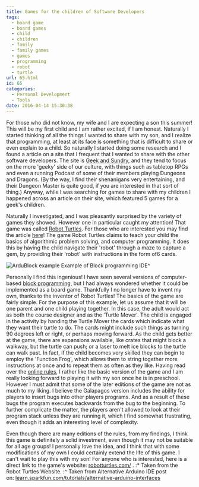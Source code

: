 ```yaml
---
title: Games for the children of Software Developers
tags:
  - board game
  - board games
  - child
  - children
  - family
  - family games
  - games
  - programming
  - robot
  - turtle
url: 65.html
id: 65
categories:
  - Personal Development
  - Tools
date: 2016-04-14 15:30:38
---
```


For those who did not know, my wife and I are expecting a son this summer! This will be my first child and I am rather excited, if I am honest. Naturally I started thinking of all the things I wanted to share with my son, and I realize that programming, at least at its face is something that is difficult to share or even explain to a child. So naturally I started doing some research and I found a article on a site that I frequent that I wanted to share with the other software developers. The site is [Geek and Sundry](https://geekandsundry.com/), and they tend to focus on the more 'geeky' side of our culture, with things such as tabletop RPGs and even a running Podcast of some of their members playing Dungeons and Dragons. (By the way, I find their shenanigans very entertaining, and their Dungeon Master is quite good, if you are interested in that sort of thing.) Anyway, while I was searching for games to share with my children I happened across an article on their site, which featured 5 games for a geek's children. 

Naturally I investigated, and I was pleasantly surprised by the variety of games they showed. However one in particular caught my attention! That game was called [Robot Turtles](www.robotturtles.com/). For those who are interested you may find the article [here](https://geekandsundry.com/5-tabletop-games-to-sneakily-teach-kids-math-and-problem-solving/)! The game Robot Turtles claims to teach your child the basics of algorithmic problem solving, and computer programming. It does this by having the child navigate their 'robot' through a maze to capture a gem, by providing their 'robot' with instructions in the form of6 cards.  

![ArduBlock example](https://cdn.sparkfun.com/r/600-600/assets/learn_tutorials/2/6/1/ardublock_01.png) Example of Block programming IDE^

Personally I find this ingenious! I have seen several versions of computer-based [block programming](https://learn.sparkfun.com/tutorials/alternative-arduino-interfaces), but I had always wondered whether it could be implemented as a board game. Thankfully I no longer have to invent my own, thanks to the inventor of Robot Turtles!  The basics of the game are fairly simple. For the purpose of this example, let us assume that it will be one parent and one child playing together. In this case, the adult would act as both the course designer and as the 'Turtle Mover'. The child is engaged in the activity by handing the Turtle Mover the cards which indicate what they want their turtle to do. The cards might include such things as turning 90 degrees left or right, or perhaps moving forward. As the child gets better at the game, there are expansions available, like crates that might block a walkway, but the turtle can push; or a laser to melt ice blocks to the turtle can walk past. In fact, if the child becomes very skilled they can begin to employ the 'Function Frog', which allows them to string together more instructions at once and to repeat them as often as they like. Having read over the [online rules](https://docs.google.com/document/d/1sUvO56g-quVt-PXdazk9qT_oqun16hTquMZX1tuWlz8), I rather like the basic version of the game and I am really looking forward to playing it with my son once he is in preschool. However I must admit that some of the later editions of the game are not as much to my liking. I believe the Galapagos version includes the ability for players to insert bugs into other players programs. And as a result of these bugs the program executes backwards from the bug to the beginning. To further complicate the matter, the players aren't allowed to look at their program stack unless they are running it, which I find somewhat frustrating, even though it adds an interesting level of complexity. 


Even though there are many editions of the rules, from my findings, I think this game is definitely a solid investment, even though it may not be suitable for all age groups! I personally love the idea, and I think that with some modifications of my own I could certainly extend the life of this game. I can't wait to play this with my son! For anyone who is interested, here is a direct link to the game's website: [robotturtles.com/](www.robotturtles.com/) . :\* Taken from the Robot Turtles Website. :^ Taken from Alternative Arduino IDE post on: [learn.sparkfun.com/tutorials/alternative-arduino-interfaces](https://learn.sparkfun.com/tutorials/alternative-arduino-interfaces)